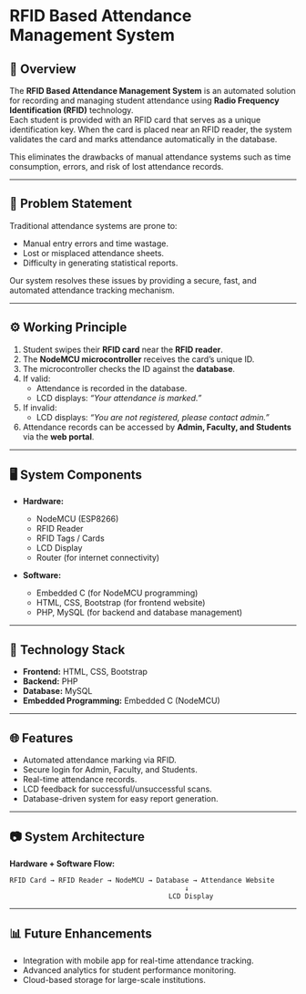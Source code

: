 # RFID Based Attendance Management System  

## 📌 Overview  
The **RFID Based Attendance Management System** is an automated solution for recording and managing student attendance using **Radio Frequency Identification (RFID)** technology.  
Each student is provided with an RFID card that serves as a unique identification key. When the card is placed near an RFID reader, the system validates the card and marks attendance automatically in the database.  

This eliminates the drawbacks of manual attendance systems such as time consumption, errors, and risk of lost attendance records.  

---

## 🎯 Problem Statement  
Traditional attendance systems are prone to:  
- Manual entry errors and time wastage.  
- Lost or misplaced attendance sheets.  
- Difficulty in generating statistical reports.  

Our system resolves these issues by providing a secure, fast, and automated attendance tracking mechanism.  

---

## ⚙️ Working Principle  
1. Student swipes their **RFID card** near the **RFID reader**.  
2. The **NodeMCU microcontroller** receives the card’s unique ID.  
3. The microcontroller checks the ID against the **database**.  
4. If valid:  
   - Attendance is recorded in the database.  
   - LCD displays: *“Your attendance is marked.”*  
5. If invalid:  
   - LCD displays: *“You are not registered, please contact admin.”*  
6. Attendance records can be accessed by **Admin, Faculty, and Students** via the **web portal**.  

---

## 🖥️ System Components  
- **Hardware:**  
  - NodeMCU (ESP8266)  
  - RFID Reader  
  - RFID Tags / Cards  
  - LCD Display  
  - Router (for internet connectivity)  

- **Software:**  
  - Embedded C (for NodeMCU programming)  
  - HTML, CSS, Bootstrap (for frontend website)  
  - PHP, MySQL (for backend and database management)  

---

## 🚀 Technology Stack  
- **Frontend:** HTML, CSS, Bootstrap  
- **Backend:** PHP  
- **Database:** MySQL  
- **Embedded Programming:** Embedded C (NodeMCU)  

---

## 🌐 Features  
- Automated attendance marking via RFID.  
- Secure login for Admin, Faculty, and Students.  
- Real-time attendance records.  
- LCD feedback for successful/unsuccessful scans.  
- Database-driven system for easy report generation.  

---

## 📷 System Architecture  

**Hardware + Software Flow:**  

```
RFID Card → RFID Reader → NodeMCU → Database → Attendance Website
                                           ↓
                                       LCD Display
```

---

## 📊 Future Enhancements  
- Integration with mobile app for real-time attendance tracking.  
- Advanced analytics for student performance monitoring.  
- Cloud-based storage for large-scale institutions.  

